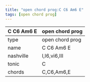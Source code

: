 ```yaml
---
title: "open chord prog:C C6 Am6 E"
tags: [open chord prog]
---
```


|C C6 Am6 E|open chord prog|
|---|---|
|type|open chord prog|
|name|C C6 Am6 E|
|nashville|I,I6,vi6,III|
|tonic|C|
|chords|C,C6,Am6,E|


